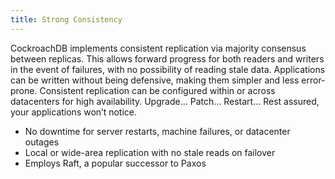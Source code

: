 ```yaml
---
title: Strong Consistency
---
```


CockroachDB implements consistent replication via majority consensus between replicas. This allows forward progress for both readers and writers in the event of failures, with no possibility of reading stale data. Applications can be written without being defensive, making them simpler and less error-prone. Consistent replication can be configured within or across datacenters for high availability. Upgrade… Patch… Restart… Rest assured, your applications won’t notice.

- 	No downtime for server restarts, machine failures, or datacenter outages
-	Local or wide-area replication with no stale reads on failover
-	Employs Raft, a popular successor to Paxos
